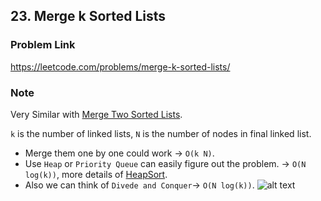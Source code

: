 ## 23. Merge k Sorted Lists

### Problem Link 
https://leetcode.com/problems/merge-k-sorted-lists/

### Note
Very Similar with [Merge Two Sorted Lists](https://leetcode.com/problems/merge-two-sorted-lists/). 

`k` is the number of linked lists, `N` is the number of nodes in final linked list.

- Merge them one by one could work -> `O(k N)`.
- Use `Heap` or `Priority Queue` can easily figure out the problem. -> `O(N log(k))`, more details of [HeapSort](https://www.geeksforgeeks.org/heap-sort/).
- Also we can think of `Divede and Conquer`-> `O(N log(k))`. 
![alt text](https://leetcode.com/problems/merge-k-sorted-lists/Figures/23/23_divide_and_conquer_new.png)
